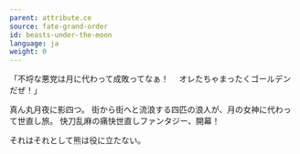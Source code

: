 ```yaml
---
parent: attribute.ce
source: fate-grand-order
id: beasts-under-the-moon
language: ja
weight: 0
---
```


「不埒な悪党は月に代わって成敗ってなぁ！
　オレたちゃまったくゴールデンだぜ！」

真ん丸月夜に影四つ。
街から街へと流浪する四匹の浪人が、月の女神に代わって世直し旅。
快刀乱麻の痛快世直しファンタジー、開幕！

それはそれとして熊は役に立たない。
